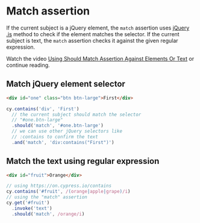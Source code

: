 # Match assertion

If the current subject is a jQuery element, the `match` assertion uses [jQuery .is](https://api.jquery.com/is/) method to check if the element matches the selector. If the current subject is text, the `match` assertion checks it against the given regular expression.

Watch the video [Using Should Match Assertion Against Elements Or Text](https://youtu.be/FTjWAeCWpHQ) or continue reading.

## Match jQuery element selector

<!-- fiddle Match jQuery element selector -->

```html
<div id="one" class="btn btn-large">First</div>
```

```js
cy.contains('div', 'First')
  // the current subject should match the selector
  // "#one.btn-large"
  .should('match', '#one.btn-large')
  // we can use other jQuery selectors like
  // :contains to confirm the text
  .and('match', 'div:contains("First")')
```

<!-- fiddle-end -->

## Match the text using regular expression

<!-- fiddle Match text using regular expression -->

```html
<div id="fruit">Orange</div>
```

```js
// using https://on.cypress.io/contains
cy.contains('#fruit', /(orange|apple|grape)/i)
// using the "match" assertion
cy.get('#fruit')
  .invoke('text')
  .should('match', /orange/i)
```

<!-- fiddle-end -->
